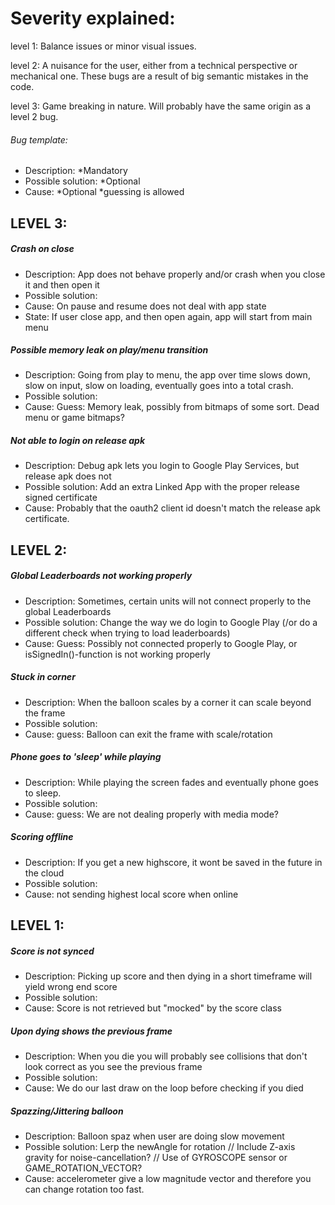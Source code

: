 # Severity explained:

level 1: Balance issues or minor visual issues.

level 2: A nuisance for the user, either from a technical perspective or mechanical one.
         These bugs are a result of big semantic mistakes in the code.

level 3: Game breaking in nature. Will probably have the same origin as a level 2 bug.


###### Bug template:
- Description: *Mandatory
- Possible solution: *Optional
- Cause: *Optional *guessing is allowed


## LEVEL 3:

##### Crash on close
- Description: App does not behave properly and/or crash when you close it and then open it
- Possible solution:
- Cause: On pause and resume does not deal with app state
- State: If user close app, and then open again, app will start from main menu

##### Possible memory leak on play/menu transition
- Description: Going from play to menu, the app over time slows down, slow on input, slow on loading, eventually goes into a total crash.
- Possible solution:
- Cause: Guess: Memory leak, possibly from bitmaps of some sort. Dead menu or game bitmaps?

##### Not able to login on release apk
- Description: Debug apk lets you login to Google Play Services, but release apk does not
- Possible solution: Add an extra Linked App with the proper release signed certificate
- Cause: Probably that the oauth2 client id doesn't match the release apk certificate.

## LEVEL 2:

##### Global Leaderboards not working properly
- Description: Sometimes, certain units will not connect properly to the global Leaderboards
- Possible solution: Change the way we do login to Google Play (/or do a different check when trying to load leaderboards)
- Cause: Guess: Possibly not connected properly to Google Play, or isSignedIn()-function is not working properly

##### Stuck in corner
- Description: When the balloon scales by a corner it can scale beyond the frame
- Possible solution:
- Cause: guess: Balloon can exit the frame with scale/rotation

##### Phone goes to 'sleep' while playing
- Description: While playing the screen fades and eventually phone goes to sleep.
- Possible solution:
- Cause: guess: We are not dealing properly with media mode?

##### Scoring offline
- Description: If you get a new highscore, it wont be saved in the future in the cloud
- Possible solution:
- Cause: not sending highest local score when online

## LEVEL 1:

##### Score is not synced
- Description: Picking up score and then dying in a short timeframe will yield wrong end score
- Possible solution:
- Cause: Score is not retrieved but "mocked" by the score class

##### Upon dying shows the previous frame
- Description:  When you die you will probably see collisions that don't look correct
              as you see the previous frame
- Possible solution:
- Cause: We do our last draw on the loop before checking if you died

##### Spazzing/Jittering balloon
- Description: Balloon spaz when user are doing slow movement
- Possible solution: Lerp the newAngle for rotation // Include Z-axis gravity for noise-cancellation? // Use of GYROSCOPE sensor or GAME_ROTATION_VECTOR?
- Cause: accelerometer give a low magnitude vector and therefore you can change rotation
       too fast.
